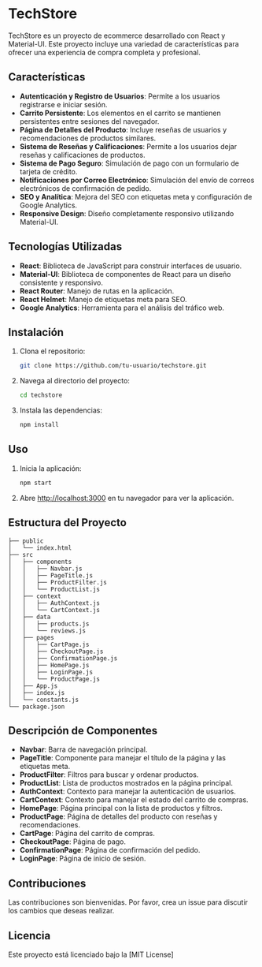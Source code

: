 # TechStore

TechStore es un proyecto de ecommerce desarrollado con React y Material-UI. Este proyecto incluye una variedad de características para ofrecer una experiencia de compra completa y profesional.

## Características

- **Autenticación y Registro de Usuarios**: Permite a los usuarios registrarse e iniciar sesión.
- **Carrito Persistente**: Los elementos en el carrito se mantienen persistentes entre sesiones del navegador.
- **Página de Detalles del Producto**: Incluye reseñas de usuarios y recomendaciones de productos similares.
- **Sistema de Reseñas y Calificaciones**: Permite a los usuarios dejar reseñas y calificaciones de productos.
- **Sistema de Pago Seguro**: Simulación de pago con un formulario de tarjeta de crédito.
- **Notificaciones por Correo Electrónico**: Simulación del envío de correos electrónicos de confirmación de pedido.
- **SEO y Analítica**: Mejora del SEO con etiquetas meta y configuración de Google Analytics.
- **Responsive Design**: Diseño completamente responsivo utilizando Material-UI.

## Tecnologías Utilizadas

- **React**: Biblioteca de JavaScript para construir interfaces de usuario.
- **Material-UI**: Biblioteca de componentes de React para un diseño consistente y responsivo.
- **React Router**: Manejo de rutas en la aplicación.
- **React Helmet**: Manejo de etiquetas meta para SEO.
- **Google Analytics**: Herramienta para el análisis del tráfico web.

## Instalación

1. Clona el repositorio:
   ```bash
   git clone https://github.com/tu-usuario/techstore.git
   ```
2. Navega al directorio del proyecto:
   ```bash
   cd techstore
   ```
3. Instala las dependencias:
   ```bash
   npm install
   ```

## Uso

1. Inicia la aplicación:
   ```bash
   npm start
   ```
2. Abre [http://localhost:3000](http://localhost:3000) en tu navegador para ver la aplicación.

## Estructura del Proyecto

```plaintext
├── public
│   └── index.html
├── src
│   ├── components
│   │   ├── Navbar.js
│   │   ├── PageTitle.js
│   │   ├── ProductFilter.js
│   │   └── ProductList.js
│   ├── context
│   │   ├── AuthContext.js
│   │   └── CartContext.js
│   ├── data
│   │   ├── products.js
│   │   └── reviews.js
│   ├── pages
│   │   ├── CartPage.js
│   │   ├── CheckoutPage.js
│   │   ├── ConfirmationPage.js
│   │   ├── HomePage.js
│   │   ├── LoginPage.js
│   │   └── ProductPage.js
│   ├── App.js
│   ├── index.js
│   └── constants.js
└── package.json
```

## Descripción de Componentes

- **Navbar**: Barra de navegación principal.
- **PageTitle**: Componente para manejar el título de la página y las etiquetas meta.
- **ProductFilter**: Filtros para buscar y ordenar productos.
- **ProductList**: Lista de productos mostrados en la página principal.
- **AuthContext**: Contexto para manejar la autenticación de usuarios.
- **CartContext**: Contexto para manejar el estado del carrito de compras.
- **HomePage**: Página principal con la lista de productos y filtros.
- **ProductPage**: Página de detalles del producto con reseñas y recomendaciones.
- **CartPage**: Página del carrito de compras.
- **CheckoutPage**: Página de pago.
- **ConfirmationPage**: Página de confirmación del pedido.
- **LoginPage**: Página de inicio de sesión.

## Contribuciones

Las contribuciones son bienvenidas. Por favor, crea un issue para discutir los cambios que deseas realizar.

## Licencia

Este proyecto está licenciado bajo la [MIT License]

